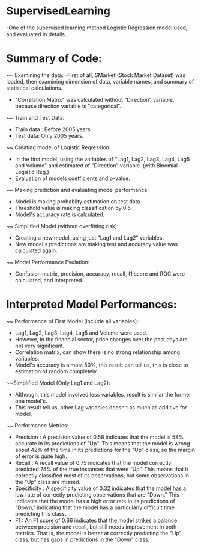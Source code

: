# SupervisedLearning
-One of the supervised learning method Logistic Regression model used, and evaluated in details.

# Summary of Code:
~~ Examining the data:
-First of all, SMarket (Stock Market Dataset) was loaded, then examining dimension of data, variable names, and summary of statistical calculations. 
- "Correlation Matrix" was calculated  without "Direction" variable, because direction variable is "categorical".

~~ Train and Test Data:
- Train data : Before 2005 years
- Test data: Only 2005 years.

~~ Creating model of Logistic Regression:
- In the first model, using the variables of "Lag1, Lag2, Lag3, Lag4, Lag5 and Volume" and estimated of "Direction" variable. (with Binomial Logistic Reg.)
- Evaluation of models coefficients and p-value.

~~ Making prediction and evaluating model performance:
- Model is making probabilty estimation on test data.
- Threshold value is making classification by 0.5.
- Model's accuracy rate is calculated.

~~ Simplified Model (without overfitting risk):
- Creating a new model, using just "Lag1 and Lag2" variables.
- New model's predictions are making test and accuracy value was calculated again.

~~ Model Performance Evulation:
- Confusion matrix, precision, accuracy, recall, f1 score and ROC were calculated, and interpreted.

# Interpreted Model Performances:
~~ Performance of First Model (include all variables):
- Lag1, Lag2, Lag3, Lag4, Lag5 and Volume were used.
- However, in the financial sector, price changes over the past days are not very significant.
- Correlation matrix, can show there is no strong relationship among variables.
- Model's accuracy is almost 50%, this result can tell us, this is close to estimation of random completely.

~~Simplified Model (Only Lag1 and Lag2):
- Although, this model involved less variables, result is similar the former one model's.
- This result tell us, other Lag variables doesn't as much as additive for model.

~~ Performance Metrics:
- Precision : A precision value of 0.58 indicates that the model is 58% accurate in its predictions of "Up". This means that the model is wrong about 42% of the time in its predictions for the "Up" class, so the margin of error is quite high.
- Recall : A recall value of 0.75 indicates that the model correctly predicted 75% of the true instances that were “Up”. This means that it correctly classified most of its observations, but some observations in the “Up” class are missed.
- Specificity : A specificity value of 0.32 indicates that the model has a low rate of correctly predicting observations that are "Down." This indicates that the model has a high error rate in its predictions of "Down," indicating that the model has a particularly difficult time predicting this class.
- F1 : An F1 score of 0.66 indicates that the model strikes a balance between precision and recall, but still needs improvement in both metrics. That is, the model is better at correctly predicting the "Up" class, but has gaps in predictions in the "Down" class.
